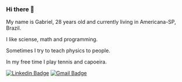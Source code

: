 ### Hi there 👋


My name is Gabriel, 28 years old and currently living in Americana-SP, Brazil.

I like sciense, math and programming.

Sometimes I try to teach physics to people.

In my free time I play tennis and capoeira.

[![Linkedin Badge](https://img.shields.io/badge/-GabrielErrera-blue?style=flat-square&logo=Linkedin&logoColor=white&link=https://www.linkedin.com/in/gabrielerrera/)](https://www.linkedin.com/in/gabrielerrera/)
 [![Gmail Badge](https://img.shields.io/badge/-errera.camargo@gmail.com-c14438?style=flat-square&logo=Gmail&logoColor=white&link=mailto:errera.camargo@gmail.com)](mailto:errera.camargo@gmail.com)

